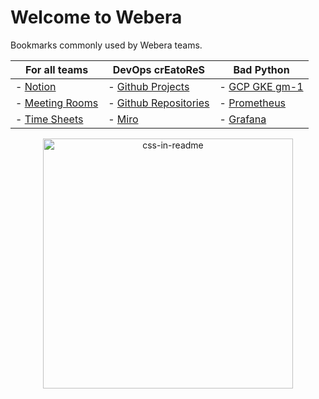 # Welcome to Webera

Bookmarks commonly used by Webera teams.

|For all teams|DevOps crEatoReS|Bad Python|
|-|-|-|
|- [Notion](https://www.notion.so/webera)|- [Github Projects](https://github.com/orgs/wearewebera/projects)|- [GCP GKE gm-1](https://console.cloud.google.com/kubernetes/list/overview?project=greenmainframe-1)|
|- [Meeting Rooms](https://www.notion.so/webera/Meeting-Rooms)|- [Github Repositories](https://github.com/wearewebera)|- [Prometheus](https://prometheus.gm1.apps.services/)|
|- [Time Sheets](https://me.wearewebera.com/)| - [Miro](https://miro.com/app/board/o9J_lYys7w0=/) | - [Grafana](https://grafana.gm1.apps.services/dashboards) |

<div align="center">
    <img src="../../raw/main/profile/github.css.svg" width="400" height="400" alt="css-in-readme">
</div>

